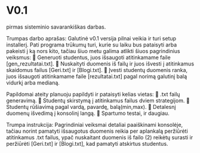 # V0.1
pirmas sisteminio savarankiškas darbas.

Trumpas darbo aprašas:
Galutinė v0.1 versija pilnai veikia ir turi setup installerį.
Pati programa trūkumų turi, kurie su laiku bus pataisyti arba pakeisti į ką nors kito,
tačiau šiuo metu galima atlikti šiuos pagrindinius veiksmus:
  	Generuoti studentus, juos išsaugoti atitinkamame faile [gen_rezultatai.txt].
  	Nuskaityti duomenis iš failų ir juos išvesti į atitinkamus skaidomus failus [Geri.txt] ir [Blogi.txt].
  	Įvesti studentų duomenis ranka, juos išsaugoti atitinkamame faile [rezultatai.txt] pagal norimą galutinį balą vidurkį arba medianą.

Papildomai ateity planuoju papildyti ir pataisyti kelias vietas:
  	.txt failų generavimą.
  	Studentų skirstymą į atitinkamus failus dviem strategijom.
  	Studentų rūšiavimą pagal vardą, pavardę, balą(min,max).
  	Detalesnį duomenų išvedimą į konsolinį langą.
  	Spartumo testai, ir daugiau.
  
Trumpa instrukcija:
Pagrindiniai veiksmai detaliai paaiškinami konsolėje, tačiau norint pamatyti išsaugotus duomenis reikia per aplankalą peržiūrėti atitinkamus .txt failus, ypač nuskaitant duomenis iš failo (2) reikėtų surasti ir peržiūrėti [Geri.txt] ir [Blogi.txt], kad pamatyti atskirtus studentus.
 
